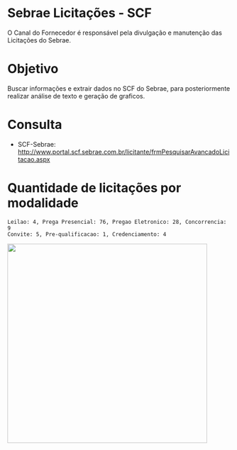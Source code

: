 # Sebrae Licitações - SCF
O Canal do Fornecedor é responsável pela divulgação e manutenção das Licitações do Sebrae.

# Objetivo
Buscar informações e extrair dados no SCF do Sebrae, para posteriormente realizar análise de texto e geração de graficos.

# Consulta
* SCF-Sebrae: http://www.portal.scf.sebrae.com.br/licitante/frmPesquisarAvancadoLicitacao.aspx



# Quantidade de licitações por modalidade
```
Leilao: 4, Prega Presencial: 76, Pregao Eletronico: 28, Concorrencia: 9
Convite: 5, Pre-qualificacao: 1, Credenciamento: 4
```

<img height="450px" src="https://github.com/jh00nbr/sebrae_licitacoes_crawler/raw/master/graficos/quantidade_licitacao_por_modalidade.png"></img><br>

 

